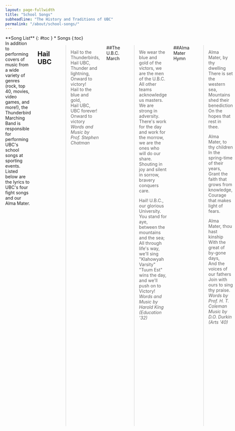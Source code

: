 ```yaml
---
layout: page-fullwidth
title: "School Songs"
subheadline: "The History and Traditions of UBC"
permalink: "/about/school-songs/"
---
```

<div class="row">
<div class="medium-4 medium-push-8 columns" markdown="1">
<div class="panel radius" markdown="1">
**Song List**
{: #toc }
*  Songs
{:toc}
</div>
</div><!-- /.medium-4.columns -->



<div class="medium-8 medium-pull-4 columns" markdown="1">
In addition to performing covers of music from a wide variety of genres (rock, top 40, movies, video games, and more!), the Thunderbird Marching Band is responsible for performing UBC's school songs at sporting events. Listed below are the lyrics to UBC's four fight songs and our Alma Mater.

## Hail UBC
>Hail to the Thunderbirds,  
>Hail UBC,  
>Thunder and lightning,  
>Onward to victory!  
>Hail to the blue and gold,  
>Hail UBC,  
>UBC forever!  
>Onward to victory  
<cite>Words and Music by Prof. Stephen Chatman</cite>

##The U.B.C. March
>We wear the blue and gold of the victors, we are the men of the U.B.C.  
>All other teams acknowledge us masters. We are strong in adversity.  
>There's work for the day and work for the morrow, we are the ones who will do our share.  
>Shouting in joy and silent in sorrow, bravery conquers care.  
>
>Hail! U.B.C., our glorious University.  
>You stand for aye, between the mountains and the sea;  
>All through life's way, we'll sing "Klahowyah Varsity"  
>"Tuum Est" wins the day, and we'll push on to Victory!
<cite>Words and Music by Harold King (Education '32)</cite>

##Alma Mater Hymn
>Alma Mater, by thy dwelling  
>There is set the western sea,  
>Mountains shed their benediction  
>On the hopes that rest in thee.  
>
>Alma Mater, to thy children  
>In the spring-time of their years,  
>Grant the faith that grows from knowledge,  
>Courage that makes light of fears.  
>
>Alma Mater, thou hast kinship  
>With the great of by-gone days,  
>And the voices of our fathers  
>Join with ours to sing thy praise.
<cite>Words by Prof. H. T. Coleman  
Music by D.O. Durkin (Arts '40)</cite>

##Hail to the Gold and Blue  
>Sons of our Alma Mater,  
>Gird you against the foe,  
>Count not the cost but fight boys,  
>And on to victory we'll go.  
>Hearts that are never weary,  
>Hearts that are brave and true,  
>Glorious to the cause and worthy,  
>Hail to the Gold and Blue.  
>
>When in the halls we gather,  
>May hope attend our way,  
>When from thy courts we wander,  
>Let faith and truth alone hold sway.  
>Go forth in exultation,  
>Ever our pledge renew,  
>Source of our inspiration,  
>Hail to the Gold and Blue.  
<cite>Words and Music by Wm. C. Gibson (1931)</cite>

##Here's to Dear Old U.B.C.
>Come in all your fighting trim,  
>Come in all your strength to win,  
>Come and show your spirit for the BLUE and the GOLD.  
>Come and shout our war cry out   
>With all your pow'r and might,
>And what e'er we we do, we will all be true  
>To our cherished University.  
>
>Here's to dear old U.B.C., 
>Here's to dear old U.B.C.  
>Hearty are the men who wear the BLUE and the GOLD.  
>We'll send across the land our ringing cry. (Rah! Rah!)  
>Hail to dear old U.B.C.  
>Her fighting spirit cannot die.  
>Even when our luck is gone,  
>We'll always carry on for U.B.C.  
<cite>Words and Music by Vera Peters (Arts '33)</cite>

</div><!-- /.medium-8.columns -->
</div><!-- /.row -->